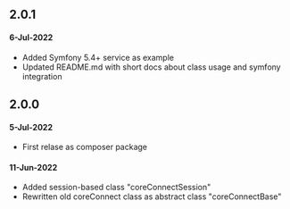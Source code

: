 ## 2.0.1

#### 6-Jul-2022

- Added Symfony 5.4+ service as example
- Updated README.md with short docs about class usage and symfony integration

## 2.0.0

#### 5-Jul-2022

- First relase as composer package

#### 11-Jun-2022

- Added session-based class "coreConnectSession"
- Rewritten old coreConnect class as abstract class "coreConnectBase"
